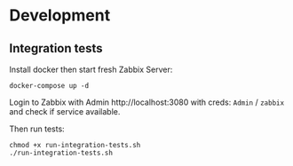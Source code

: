 # Development

## Integration tests

Install docker then start fresh Zabbix Server:

```shell
docker-compose up -d
```

Login to Zabbix with Admin http://localhost:3080 with creds: `Admin` / `zabbix` and 
check if service available.

Then run tests:

```shell
chmod +x run-integration-tests.sh
./run-integration-tests.sh
```
